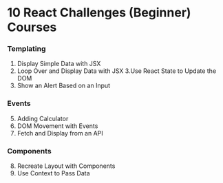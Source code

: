 # 10 React Challenges (Beginner) Courses

### Templating
1. Display Simple Data with JSX
2. Loop Over and Display Data with JSX
3.Use React State to Update the DOM
4. Show an Alert Based on an Input

### Events
5. Adding Calculator
6. DOM Movement with Events
7. Fetch and Display from an API

### Components
8. Recreate Layout with Components
9. Use Context to Pass Data